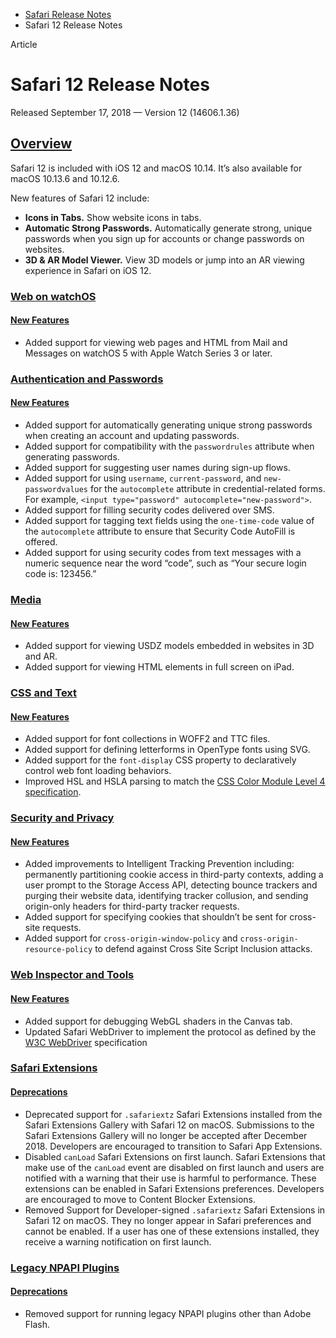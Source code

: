 - [Safari Release Notes](https://developer.apple.com/documentation/safari-release-notes)
- Safari 12 Release Notes

Article

# Safari 12 Release Notes

Released September 17, 2018 — Version 12 (14606.1.36)

## [Overview](https://developer.apple.com/documentation/safari-release-notes/safari-12-release-notes#Overview)

Safari 12 is included with iOS 12 and macOS 10.14. It’s also available for macOS 10.13.6 and 10.12.6.

New features of Safari 12 include:

- **Icons in Tabs.** Show website icons in tabs.
- **Automatic Strong Passwords.** Automatically generate strong, unique passwords when you sign up for accounts or change passwords on websites.
- **3D & AR Model Viewer.** View 3D models or jump into an AR viewing experience in Safari on iOS 12.

### [Web on watchOS](https://developer.apple.com/documentation/safari-release-notes/safari-12-release-notes#Web-on-watchOS)

#### [New Features](https://developer.apple.com/documentation/safari-release-notes/safari-12-release-notes#New-Features)

- Added support for viewing web pages and HTML from Mail and Messages on watchOS 5 with Apple Watch Series 3 or later.

### [Authentication and Passwords](https://developer.apple.com/documentation/safari-release-notes/safari-12-release-notes#Authentication-and-Passwords)

#### [New Features](https://developer.apple.com/documentation/safari-release-notes/safari-12-release-notes#New-Features)

- Added support for automatically generating unique strong passwords when creating an account and updating passwords.
- Added support for compatibility with the `passwordrules` attribute when generating passwords.
- Added support for suggesting user names during sign-up flows.
- Added support for using `username`, `current-password`, and `new-passwordvalues` for the `autocomplete` attribute in credential-related forms. For example, `<input type="password" autocomplete="new-password">`.
- Added support for filling security codes delivered over SMS.
- Added support for tagging text fields using the `one-time-code` value of the `autocomplete` attribute to ensure that Security Code AutoFill is offered.
- Added support for using security codes from text messages with a numeric sequence near the word “code”, such as “Your secure login code is: 123456.”

### [Media](https://developer.apple.com/documentation/safari-release-notes/safari-12-release-notes#Media)

#### [New Features](https://developer.apple.com/documentation/safari-release-notes/safari-12-release-notes#New-Features)

- Added support for viewing USDZ models embedded in websites in 3D and AR.
- Added support for viewing HTML elements in full screen on iPad.

### [CSS and Text](https://developer.apple.com/documentation/safari-release-notes/safari-12-release-notes#CSS-and-Text)

#### [New Features](https://developer.apple.com/documentation/safari-release-notes/safari-12-release-notes#New-Features)

- Added support for font collections in WOFF2 and TTC files.
- Added support for defining letterforms in OpenType fonts using SVG.
- Added support for the `font-display` CSS property to declaratively control web font loading behaviors.
- Improved HSL and HSLA parsing to match the [CSS Color Module Level 4 specification](https://drafts.csswg.org/css-color-4/#the-hsl-notation).

### [Security and Privacy](https://developer.apple.com/documentation/safari-release-notes/safari-12-release-notes#Security-and-Privacy)

#### [New Features](https://developer.apple.com/documentation/safari-release-notes/safari-12-release-notes#New-Features)

- Added improvements to Intelligent Tracking Prevention including: permanently partitioning cookie access in third-party contexts, adding a user prompt to the Storage Access API, detecting bounce trackers and purging their website data, identifying tracker collusion, and sending origin-only headers for third-party tracker requests.
- Added support for specifying cookies that shouldn’t be sent for cross-site requests.
- Added support for `cross-origin-window-policy` and `cross-origin-resource-policy` to defend against Cross Site Script Inclusion attacks.

### [Web Inspector and Tools](https://developer.apple.com/documentation/safari-release-notes/safari-12-release-notes#Web-Inspector-and-Tools)

#### [New Features](https://developer.apple.com/documentation/safari-release-notes/safari-12-release-notes#New-Features)

- Added support for debugging WebGL shaders in the Canvas tab.
- Updated Safari WebDriver to implement the protocol as defined by the [W3C WebDriver](https://www.w3.org/TR/webdriver/) specification

### [Safari Extensions](https://developer.apple.com/documentation/safari-release-notes/safari-12-release-notes#Safari-Extensions)

#### [Deprecations](https://developer.apple.com/documentation/safari-release-notes/safari-12-release-notes#Deprecations)

- Deprecated support for `.safariextz` Safari Extensions installed from the Safari Extensions Gallery with Safari 12 on macOS. Submissions to the Safari Extensions Gallery will no longer be accepted after December 2018. Developers are encouraged to transition to Safari App Extensions.
- Disabled `canLoad` Safari Extensions on first launch. Safari Extensions that make use of the `canLoad` event are disabled on first launch and users are notified with a warning that their use is harmful to performance. These extensions can be enabled in Safari Extensions preferences. Developers are encouraged to move to Content Blocker Extensions.
- Removed Support for Developer-signed `.safariextz` Safari Extensions in Safari 12 on macOS. They no longer appear in Safari preferences and cannot be enabled. If a user has one of these extensions installed, they receive a warning notification on first launch.

### [Legacy NPAPI Plugins](https://developer.apple.com/documentation/safari-release-notes/safari-12-release-notes#Legacy-NPAPI-Plugins)

#### [Deprecations](https://developer.apple.com/documentation/safari-release-notes/safari-12-release-notes#Deprecations)

- Removed support for running legacy NPAPI plugins other than Adobe Flash.
